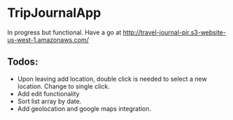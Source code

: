 # TripJournalApp

In progress but functional. Have a go at http://travel-journal-pir.s3-website-us-west-1.amazonaws.com/

## Todos:

 - Upon leaving add location, double click is needed to select a new location. Change to single click.
 - Add edit functionality
 - Sort list array by date.
 - Add geolocation and google maps integration.



